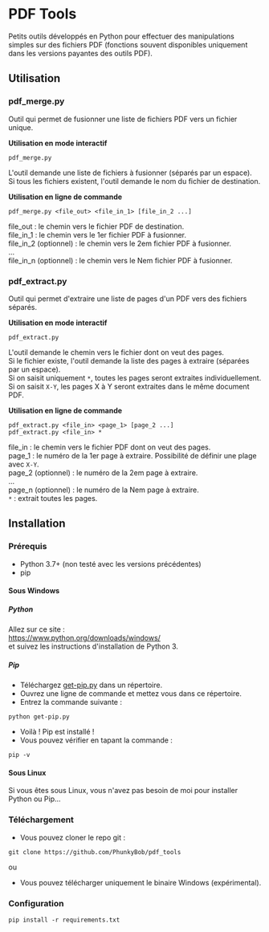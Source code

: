 # PDF Tools
Petits outils développés en Python pour effectuer des manipulations simples sur des fichiers PDF (fonctions souvent disponibles uniquement dans les versions payantes des outils PDF). 

## Utilisation

### pdf_merge.py
Outil qui permet de fusionner une liste de fichiers PDF vers un fichier unique. 
  
**Utilisation en mode interactif**  
```
pdf_merge.py
```
L'outil demande une liste de fichiers à fusionner (séparés par un espace).  
Si tous les fichiers existent, l'outil demande le nom du fichier de destination.  
  
**Utilisation en ligne de commande**  
```
pdf_merge.py <file_out> <file_in_1> [file_in_2 ...]
```
file_out : le chemin vers le fichier PDF de destination.  
file_in_1 : le chemin vers le 1er fichier PDF à fusionner.  
file_in_2 (optionnel) : le chemin vers le 2em fichier PDF à fusionner.  
...  
file_in_n (optionnel) : le chemin vers le Nem fichier PDF à fusionner.  
  
  
### pdf_extract.py 
Outil qui permet d'extraire une liste de pages d'un PDF vers des fichiers séparés.  
  
**Utilisation en mode interactif**  
```
pdf_extract.py
```
L'outil demande le chemin vers le fichier dont on veut des pages.  
Si le fichier existe, l'outil demande la liste des pages à extraire (séparées par un espace).  
Si on saisit uniquement `*`, toutes les pages seront extraites individuellement.  
Si on saisit `X-Y`, les pages X à Y seront extraites dans le même document PDF.  
  
  
**Utilisation en ligne de commande**  
```
pdf_extract.py <file_in> <page_1> [page_2 ...]
pdf_extract.py <file_in> *
```
file_in : le chemin vers le fichier PDF dont on veut des pages.  
page_1 : le numéro de la 1er page à extraire. Possibilité de définir une plage avec `X-Y`.  
page_2 (optionnel) : le numéro de la 2em page à extraire.  
...  
page_n (optionnel) : le numéro de la Nem page à extraire.  
`*` : extrait toutes les pages.  
  
  
## Installation
### Prérequis
- Python 3.7+ (non testé avec les versions précédentes)  
- pip  
  
  
#### Sous Windows
##### Python
Allez sur ce site :  
https://www.python.org/downloads/windows/  
et suivez les instructions d'installation de Python 3.  
  
##### Pip
- Téléchargez [get-pip.py](https://bootstrap.pypa.io/get-pip.py) dans un répertoire.  
- Ouvrez une ligne de commande et mettez vous dans ce répertoire.  
- Entrez la commande suivante :  
```
python get-pip.py
```
- Voilà ! Pip est installé !  
- Vous pouvez vérifier en tapant la commande :  
```
pip -v
```

#### Sous Linux
Si vous êtes sous Linux, vous n'avez pas besoin de moi pour installer Python ou Pip...  
  
### Téléchargement
- Vous pouvez cloner le repo git :  
```
git clone https://github.com/PhunkyBob/pdf_tools
```
ou  
- Vous pouvez télécharger uniquement le binaire Windows (expérimental).   
  
  
### Configuration
```
pip install -r requirements.txt
```
